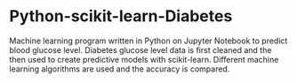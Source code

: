# Python-scikit-learn-Diabetes
Machine learning program written in Python on Jupyter Notebook to predict blood glucose level. Diabetes glucose level data is first cleaned and the then used to create predictive models with scikit-learn. Different machine learning algorithms are used and the accuracy is compared.
